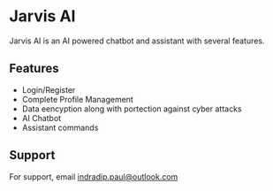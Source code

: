 
# Jarvis AI

Jarvis AI is an AI powered chatbot and assistant with several features.



## Features

- Login/Register
- Complete Profile Management
- Data eencyption along with portection against cyber attacks
- AI Chatbot
- Assistant commands


## Support

For support, email indradip.paul@outlook.com


